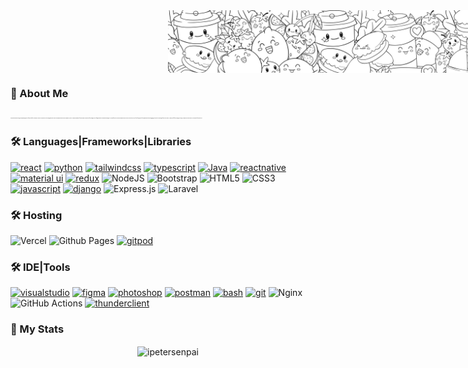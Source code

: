 <div align="center" style="position: relative; height: 100px; width: 100%;">
  <img src="./assets/banner.jpg" alt="banner" style="position: absolute; max-height: 100px; max-width: 100%; object-fit: cover; object-position: center;">
</div>

### 🌱 About Me
<span style="text-align: justify; font-size: 1px;">
I am passionate about creating visually appealing and user-friendly interfaces that deliver a seamless user experience. With a background in both Front-End Development and Back-End Development, I possess a unique combination of technical expertise and creative flair, enabling me to craft digital solutions that captivate and delight users. My proficiency in Back-End Development allows me to ensure that not only are the front-facing aspects of an application intuitive and engaging, but also that the underlying infrastructure is robust, scalable, and efficiently managed, resulting in a comprehensive and seamless user experience from end to end.
</span>

### 🛠 Languages|Frameworks|Libraries

[![react](https://img.shields.io/badge/react-01defe?style=for-the-badge&logo=react&logoColor=white)](https://react.dev/)
[![python](https://img.shields.io/badge/python-e9b500?style=for-the-badge&logo=python&logoColor=white)](https://www.python.org)
[![tailwindcss](https://img.shields.io/badge/tailwindcss-1ae5c6?style=for-the-badge&logo=tailwindcss&logoColor=white)](https://tailwindcomponents.com/)
[![typescript](https://img.shields.io/badge/typescript-1DA1F2?style=for-the-badge&logo=typescript&logoColor=white)](https://www.typescriptlang.org/)
[![Java](https://img.shields.io/badge/☕_Java-d22d52?style=for-the-badge&logo=java&logoColor=white)](https://www.java.com)
[![reactnative](https://img.shields.io/badge/react_native-01defe?style=for-the-badge&logo=react&logoColor=white)](https://reactnative.dev)
[![material ui](https://img.shields.io/badge/materalUI-0069ff?style=for-the-badge&logo=mui&logoColor=white)](https://mui.com/)
[![redux](https://img.shields.io/badge/redux-6528F7?style=for-the-badge&logo=redux&logoColor=white)](https://redux.js.org)
![NodeJS](https://img.shields.io/badge/node.js-6DA55F?style=for-the-badge&logo=node.js&logoColor=white)
![Bootstrap](https://img.shields.io/badge/bootstrap-%238511FA.svg?style=for-the-badge&logo=bootstrap&logoColor=white)
![HTML5](https://img.shields.io/badge/html5-%23E34F26.svg?style=for-the-badge&logo=html5&logoColor=white)
![CSS3](https://img.shields.io/badge/css3-%231572B6.svg?style=for-the-badge&logo=css3&logoColor=white)
[![javascript](https://img.shields.io/badge/javascript-e9b500?style=for-the-badge&logo=javascript&logoColor=white)](https://www.javascript.com)
[![django](https://img.shields.io/badge/django-21de80?style=for-the-badge&logo=django&logoColor=white)](https://www.djangoproject.com)
![Express.js](https://img.shields.io/badge/express.js-%23404d59.svg?style=for-the-badge&logo=express&logoColor=%2361DAFB)
![Laravel](https://img.shields.io/badge/laravel-%23FF2D20.svg?style=for-the-badge&logo=laravel&logoColor=white)

### 🛠 Hosting
![Vercel](https://img.shields.io/badge/vercel-%23000000.svg?style=for-the-badge&logo=vercel&logoColor=white)
![Github Pages](https://img.shields.io/badge/github%20pages-121013?style=for-the-badge&logo=github&logoColor=white)
[![gitpod](https://img.shields.io/badge/gitpod-e9b500?style=for-the-badge&logo=gitpod&logoColor=white)]([https://www.python.org](https://www.gitpod.io/))

### 🛠 IDE|Tools

[![visualstudio](https://img.shields.io/badge/visualstudio-184ee7?style=for-the-badge&logo=visualstudio&logoColor=white)](https://code.visualstudio.com)
[![figma](https://img.shields.io/badge/figma-cd3259?style=for-the-badge&logo=figma&logoColor=white)](https://www.figma.com)
[![photoshop](https://img.shields.io/badge/PS_photoshop-01defe?style=for-the-badge&logo=photoshop&logoColor=white)](https://www.adobe.com)
[![postman](https://img.shields.io/badge/postman-fc8303?style=for-the-badge&logo=postman&logoColor=white)](https://www.postman.com)
[![bash](https://img.shields.io/badge/❒_bash_Terminal-23b63f?style=for-the-badge&logo=bash&logoColor=white)](https://www.bash.dev)
[![git](https://img.shields.io/badge/git-ff7f00?style=for-the-badge&logo=git&logoColor=white)](https://git-scm.com/)
![Nginx](https://img.shields.io/badge/nginx-%23009639.svg?style=for-the-badge&logo=nginx&logoColor=white)
![GitHub Actions](https://img.shields.io/badge/github%20actions-%232671E5.svg?style=for-the-badge&logo=githubactions&logoColor=white)
[![thunderclient](https://img.shields.io/badge/insomnia-ad03b0?style=for-the-badge&logo=insomnia&logoColor=white)]([https://www.thunderclient.com/](https://docs.insomnia.rest))

### 🌱 My Stats

<div align="center">
  <p><img align="center" src="https://github-readme-streak-stats.herokuapp.com/?user=ipetersenpai&theme=vision-friendly-dark" alt="ipetersenpai"></p>
</div>
